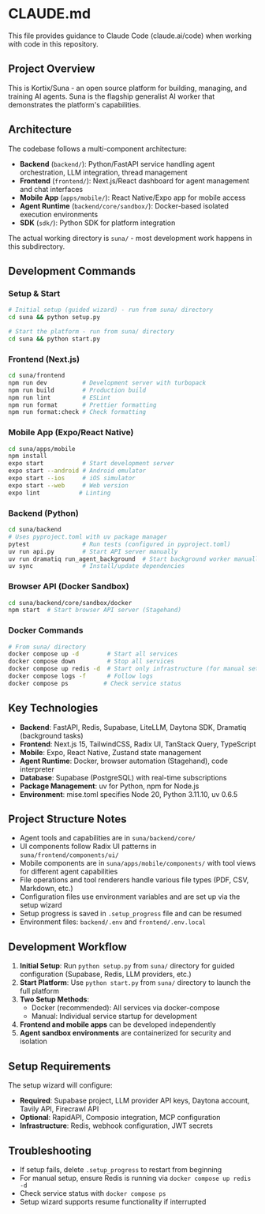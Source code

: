 # CLAUDE.md

This file provides guidance to Claude Code (claude.ai/code) when working with code in this repository.

## Project Overview

This is Kortix/Suna - an open source platform for building, managing, and training AI agents. Suna is the flagship generalist AI worker that demonstrates the platform's capabilities.

## Architecture

The codebase follows a multi-component architecture:

- **Backend** (`backend/`): Python/FastAPI service handling agent orchestration, LLM integration, thread management
- **Frontend** (`frontend/`): Next.js/React dashboard for agent management and chat interfaces  
- **Mobile App** (`apps/mobile/`): React Native/Expo app for mobile access
- **Agent Runtime** (`backend/core/sandbox/`): Docker-based isolated execution environments
- **SDK** (`sdk/`): Python SDK for platform integration

The actual working directory is `suna/` - most development work happens in this subdirectory.

## Development Commands

### Setup & Start
```bash
# Initial setup (guided wizard) - run from suna/ directory
cd suna && python setup.py

# Start the platform - run from suna/ directory  
cd suna && python start.py
```

### Frontend (Next.js)
```bash
cd suna/frontend
npm run dev          # Development server with turbopack
npm run build        # Production build
npm run lint         # ESLint
npm run format       # Prettier formatting
npm run format:check # Check formatting
```

### Mobile App (Expo/React Native)
```bash
cd suna/apps/mobile
npm install
expo start           # Start development server
expo start --android # Android emulator
expo start --ios     # iOS simulator
expo start --web     # Web version
expo lint           # Linting
```

### Backend (Python)
```bash
cd suna/backend
# Uses pyproject.toml with uv package manager
pytest               # Run tests (configured in pyproject.toml)
uv run api.py        # Start API server manually
uv run dramatiq run_agent_background  # Start background worker manually
uv sync              # Install/update dependencies
```

### Browser API (Docker Sandbox)
```bash
cd suna/backend/core/sandbox/docker
npm start  # Start browser API server (Stagehand)
```

### Docker Commands
```bash
# From suna/ directory
docker compose up -d        # Start all services
docker compose down         # Stop all services  
docker compose up redis -d  # Start only infrastructure (for manual setup)
docker compose logs -f      # Follow logs
docker compose ps          # Check service status
```

## Key Technologies

- **Backend**: FastAPI, Redis, Supabase, LiteLLM, Daytona SDK, Dramatiq (background tasks)
- **Frontend**: Next.js 15, TailwindCSS, Radix UI, TanStack Query, TypeScript
- **Mobile**: Expo, React Native, Zustand state management
- **Agent Runtime**: Docker, browser automation (Stagehand), code interpreter
- **Database**: Supabase (PostgreSQL) with real-time subscriptions
- **Package Management**: uv for Python, npm for Node.js
- **Environment**: mise.toml specifies Node 20, Python 3.11.10, uv 0.6.5

## Project Structure Notes

- Agent tools and capabilities are in `suna/backend/core/`
- UI components follow Radix UI patterns in `suna/frontend/components/ui/`
- Mobile components are in `suna/apps/mobile/components/` with tool views for different agent capabilities
- File operations and tool renderers handle various file types (PDF, CSV, Markdown, etc.)
- Configuration files use environment variables and are set up via the setup wizard
- Setup progress is saved in `.setup_progress` file and can be resumed
- Environment files: `backend/.env` and `frontend/.env.local`

## Development Workflow

1. **Initial Setup**: Run `python setup.py` from `suna/` directory for guided configuration (Supabase, Redis, LLM providers, etc.)
2. **Start Platform**: Use `python start.py` from `suna/` directory to launch the full platform 
3. **Two Setup Methods**: 
   - Docker (recommended): All services via docker-compose
   - Manual: Individual service startup for development
4. **Frontend and mobile apps** can be developed independently
5. **Agent sandbox environments** are containerized for security and isolation

## Setup Requirements

The setup wizard will configure:
- **Required**: Supabase project, LLM provider API keys, Daytona account, Tavily API, Firecrawl API
- **Optional**: RapidAPI, Composio integration, MCP configuration
- **Infrastructure**: Redis, webhook configuration, JWT secrets

## Troubleshooting

- If setup fails, delete `.setup_progress` to restart from beginning
- For manual setup, ensure Redis is running via `docker compose up redis -d`
- Check service status with `docker compose ps`
- Setup wizard supports resume functionality if interrupted